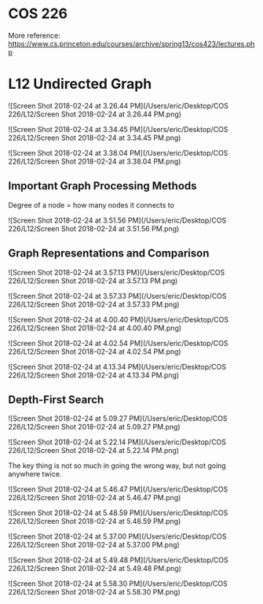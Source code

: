 # COS 226 

More reference:
https://www.cs.princeton.edu/courses/archive/spring13/cos423/lectures.php



# L12 Undirected Graph 

![Screen Shot 2018-02-24 at 3.26.44 PM](/Users/eric/Desktop/COS 226/L12/Screen Shot 2018-02-24 at 3.26.44 PM.png)

![Screen Shot 2018-02-24 at 3.34.45 PM](/Users/eric/Desktop/COS 226/L12/Screen Shot 2018-02-24 at 3.34.45 PM.png)

![Screen Shot 2018-02-24 at 3.38.04 PM](/Users/eric/Desktop/COS 226/L12/Screen Shot 2018-02-24 at 3.38.04 PM.png)

## Important Graph Processing Methods

Degree of a node = how many nodes it connects to

![Screen Shot 2018-02-24 at 3.51.56 PM](/Users/eric/Desktop/COS 226/L12/Screen Shot 2018-02-24 at 3.51.56 PM.png)

## Graph Representations and Comparison

![Screen Shot 2018-02-24 at 3.57.13 PM](/Users/eric/Desktop/COS 226/L12/Screen Shot 2018-02-24 at 3.57.13 PM.png)

![Screen Shot 2018-02-24 at 3.57.33 PM](/Users/eric/Desktop/COS 226/L12/Screen Shot 2018-02-24 at 3.57.33 PM.png)

![Screen Shot 2018-02-24 at 4.00.40 PM](/Users/eric/Desktop/COS 226/L12/Screen Shot 2018-02-24 at 4.00.40 PM.png)

![Screen Shot 2018-02-24 at 4.02.54 PM](/Users/eric/Desktop/COS 226/L12/Screen Shot 2018-02-24 at 4.02.54 PM.png)

![Screen Shot 2018-02-24 at 4.13.34 PM](/Users/eric/Desktop/COS 226/L12/Screen Shot 2018-02-24 at 4.13.34 PM.png)

## Depth-First Search

![Screen Shot 2018-02-24 at 5.09.27 PM](/Users/eric/Desktop/COS 226/L12/Screen Shot 2018-02-24 at 5.09.27 PM.png)

![Screen Shot 2018-02-24 at 5.22.14 PM](/Users/eric/Desktop/COS 226/L12/Screen Shot 2018-02-24 at 5.22.14 PM.png)

The key thing is not so much in going the wrong way, but not going anywhere twice.

![Screen Shot 2018-02-24 at 5.46.47 PM](/Users/eric/Desktop/COS 226/L12/Screen Shot 2018-02-24 at 5.46.47 PM.png)



![Screen Shot 2018-02-24 at 5.48.59 PM](/Users/eric/Desktop/COS 226/L12/Screen Shot 2018-02-24 at 5.48.59 PM.png)



![Screen Shot 2018-02-24 at 5.37.00 PM](/Users/eric/Desktop/COS 226/L12/Screen Shot 2018-02-24 at 5.37.00 PM.png)

![Screen Shot 2018-02-24 at 5.49.48 PM](/Users/eric/Desktop/COS 226/L12/Screen Shot 2018-02-24 at 5.49.48 PM.png)

![Screen Shot 2018-02-24 at 5.58.30 PM](/Users/eric/Desktop/COS 226/L12/Screen Shot 2018-02-24 at 5.58.30 PM.png)



